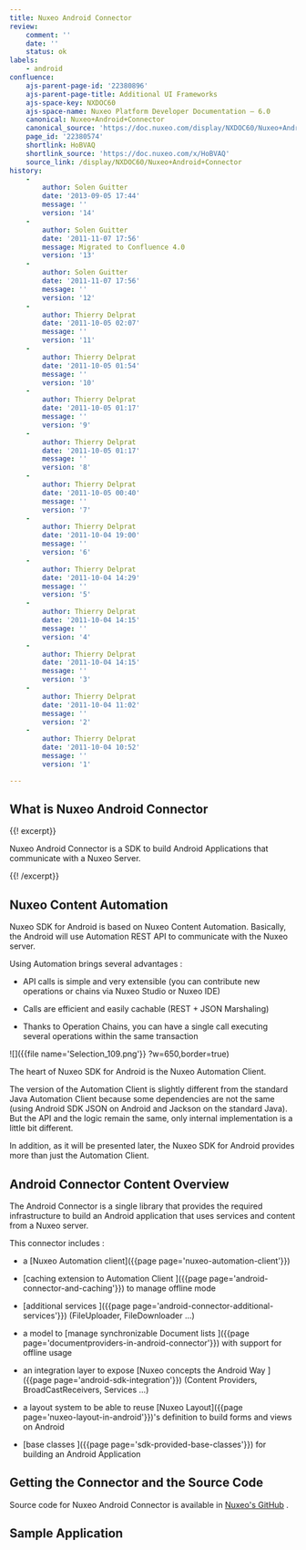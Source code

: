```yaml
---
title: Nuxeo Android Connector
review:
    comment: ''
    date: ''
    status: ok
labels:
    - android
confluence:
    ajs-parent-page-id: '22380896'
    ajs-parent-page-title: Additional UI Frameworks
    ajs-space-key: NXDOC60
    ajs-space-name: Nuxeo Platform Developer Documentation — 6.0
    canonical: Nuxeo+Android+Connector
    canonical_source: 'https://doc.nuxeo.com/display/NXDOC60/Nuxeo+Android+Connector'
    page_id: '22380574'
    shortlink: HoBVAQ
    shortlink_source: 'https://doc.nuxeo.com/x/HoBVAQ'
    source_link: /display/NXDOC60/Nuxeo+Android+Connector
history:
    - 
        author: Solen Guitter
        date: '2013-09-05 17:44'
        message: ''
        version: '14'
    - 
        author: Solen Guitter
        date: '2011-11-07 17:56'
        message: Migrated to Confluence 4.0
        version: '13'
    - 
        author: Solen Guitter
        date: '2011-11-07 17:56'
        message: ''
        version: '12'
    - 
        author: Thierry Delprat
        date: '2011-10-05 02:07'
        message: ''
        version: '11'
    - 
        author: Thierry Delprat
        date: '2011-10-05 01:54'
        message: ''
        version: '10'
    - 
        author: Thierry Delprat
        date: '2011-10-05 01:17'
        message: ''
        version: '9'
    - 
        author: Thierry Delprat
        date: '2011-10-05 01:17'
        message: ''
        version: '8'
    - 
        author: Thierry Delprat
        date: '2011-10-05 00:40'
        message: ''
        version: '7'
    - 
        author: Thierry Delprat
        date: '2011-10-04 19:00'
        message: ''
        version: '6'
    - 
        author: Thierry Delprat
        date: '2011-10-04 14:29'
        message: ''
        version: '5'
    - 
        author: Thierry Delprat
        date: '2011-10-04 14:15'
        message: ''
        version: '4'
    - 
        author: Thierry Delprat
        date: '2011-10-04 14:15'
        message: ''
        version: '3'
    - 
        author: Thierry Delprat
        date: '2011-10-04 11:02'
        message: ''
        version: '2'
    - 
        author: Thierry Delprat
        date: '2011-10-04 10:52'
        message: ''
        version: '1'

---
```

## What is Nuxeo Android Connector

{{! excerpt}}

Nuxeo Android Connector is a SDK to build Android Applications that communicate with a Nuxeo Server.

{{! /excerpt}}

## Nuxeo Content Automation

Nuxeo SDK for Android is based on Nuxeo Content Automation. Basically, the Android will use Automation REST API to communicate with the Nuxeo server.

Using Automation brings several advantages :

*   API calls is simple and very extensible
    (you can contribute new operations or chains via Nuxeo Studio or Nuxeo IDE)

*   Calls are efficient and easily cachable (REST + JSON Marshaling)

*   Thanks to Operation Chains, you can have a single call executing several operations within the same transaction

![]({{file name='Selection_109.png'}} ?w=650,border=true)

The heart of Nuxeo SDK for Android is the Nuxeo Automation Client.

The version of the Automation Client is slightly different from the standard Java Automation Client because some dependencies are not the same (using Android SDK JSON on Android and Jackson on the standard Java).
But the API and the logic remain the same, only internal implementation is a little bit different.

In addition, as it will be presented later, the Nuxeo SDK for Android provides more than just the Automation Client.

## Android Connector Content Overview

The Android Connector is a single library that provides the required infrastructure to build an Android application that uses services and content from a Nuxeo server.

This connector includes :

*   a [Nuxeo Automation client]({{page page='nuxeo-automation-client'}})

*   [caching extension to Automation Client ]({{page page='android-connector-and-caching'}}) to manage offline mode

*   [additional services ]({{page page='android-connector-additional-services'}}) (FileUploader, FileDownloader ...)

*   a model to [manage synchronizable Document lists ]({{page page='documentproviders-in-android-connector'}}) with support for offline usage

*   an integration layer to expose [Nuxeo concepts the Android Way ]({{page page='android-sdk-integration'}}) (Content Providers, BroadCastReceivers, Services ...)

*   a layout system to be able to reuse [Nuxeo Layout]({{page page='nuxeo-layout-in-android'}})'s definition to build forms and views on Android

*   [base classes ]({{page page='sdk-provided-base-classes'}}) for building an Android Application

## Getting the Connector and the Source Code

Source code for Nuxeo Android Connector is available in [Nuxeo's GitHub](https://github.com/nuxeo/nuxeo-android) .

## Sample Application